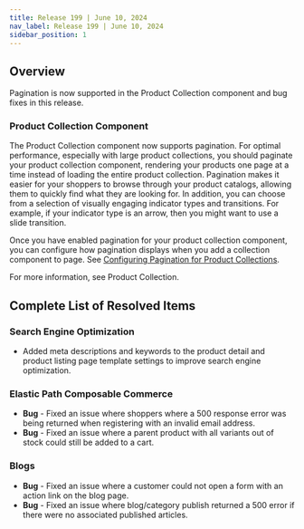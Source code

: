 ```yaml
---
title: Release 199 | June 10, 2024
nav_label: Release 199 | June 10, 2024
sidebar_position: 1
---
```


## Overview

Pagination is now supported in the Product Collection component and bug fixes in this release.

### Product Collection Component

The Product Collection component now supports pagination. For optimal performance, especially with large product collections, you should paginate your product collection component, rendering your products one page at a time instead of loading the entire product collection. Pagination makes it easier for your shoppers to browse through your product catalogs, allowing them to quickly find what they are looking for. In addition, you can choose from a selection of visually engaging indicator types and transitions. For example, if your indicator type is an arrow, then you might want to use a slide transition.

Once you have enabled pagination for your product collection component, you can configure how pagination displays when you add a collection component to page. See [Configuring Pagination for Product Collections](/docs/studio/developers/tags/collection#pagination).

For more information, see Product Collection.

## Complete List of Resolved Items

### Search Engine Optimization

* Added meta descriptions and keywords to the product detail and product listing page template settings to improve search engine optimization.

### Elastic Path Composable Commerce

* **Bug** - Fixed an issue where shoppers where a 500 response error was being returned when registering with an invalid email address.
* **Bug** - Fixed an issue where a parent product with all variants out of stock could still be added to a cart.

### Blogs

* **Bug** - Fixed an issue where a customer could not open a form with an action link on the blog page.
* **Bug** - Fixed an issue where blog/category publish returned a 500 error if there were no associated published articles.



